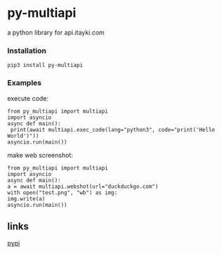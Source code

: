 # py-multiapi

a python library for api.itayki.com


### Installation
 ```pip3 install py-multiapi```

### Examples
execute code:

   ```
from py_multiapi import multiapi
import asyncio
async def main():
    print(await multiapi.exec_code(lang="python3", code="print('Hello World')"))
asyncio.run(main())
```
make web screenshot:

   ```
from py_multiapi import multiapi
import asyncio
async def main():
 a = await multiapi.webshot(url="duckduckgo.com")
 with open("test.png", "wb") as img:
  img.write(a)
asyncio.run(main())
```


## links

[pypi](https://pypi.org/project/py-multiapi)
